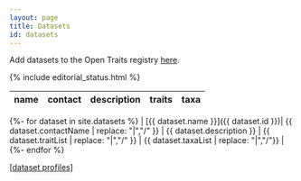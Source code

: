 ```yaml
---
layout: page
title: Datasets
id: datasets
---
```


Add datasets to the Open Traits registry [here](https://github.com/open-traits-network/open-traits-network.github.io/issues/new?assignees=open-traits-network%2Feditors&labels=dataset+review&template=register-dataset.md&title=Please+add+%5Bname%5D+to+the+OTN+dataset+registry).

{% include editorial_status.html %}

|name|contact|description|traits|taxa|
|---|---|---|---|---|
{%- for dataset in site.datasets %}
| [{{ dataset.name }}]({{ dataset.id }})| {{ dataset.contactName | replace: "|","/" }} | {{ dataset.description }} | {{ dataset.traitList | replace: "|","/" }} | {{ dataset.taxaList | replace: "|","/"}} |  
{%- endfor %}

[<a href="https://github.com/open-traits-network/open-traits-network.github.io/tree/master/_datasets">dataset profiles</a>]
